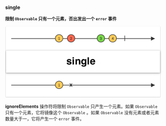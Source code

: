 ### single

**限制 `Observable` 只有一个元素，否出发出一个 `error` 事件**

![](/assets/WhichOperator/Operators/single.png)

**ignoreElements** 操作符将限制 `Observable` 只产生一个元素。如果 `Observable` 只有一个元素，它将镜像这个 `Observable` 。如果 `Observable` 没有元素或者元素数量大于一，它将产生一个 `error` 事件。
